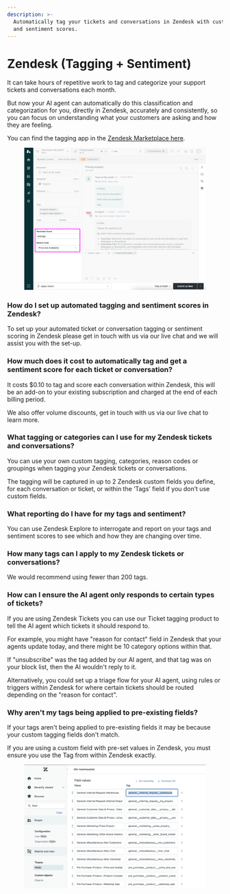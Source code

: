 ```yaml
---
description: >-
  Automatically tag your tickets and conversations in Zendesk with custom tags
  and sentiment scores.
---
```


# Zendesk (Tagging + Sentiment)

It can take hours of repetitive work to tag and categorize your support tickets and conversations each month.

But now your AI agent can automatically do this classification and categorization for you, directly in Zendesk, accurately and consistently, so you can focus on understanding what your customers are asking and how they are feeling.

You can find the tagging app in the [Zendesk Marketplace here](https://www.zendesk.co.uk/marketplace/apps/support/1083190/ai-ticket-tagging-by-my-askai/?queryID=5d9bd561d9462ed0f8f61a97e5aebaed).

<figure><img src="../../../.gitbook/assets/tags (1).png" alt=""><figcaption></figcaption></figure>

### How do I set up automated tagging and sentiment scores in Zendesk?

To set up your automated ticket or conversation tagging or sentiment scoring in Zendesk please get in touch with us via our live chat and we will assist you with the set-up.

### How much does it cost to automatically tag and get a sentiment score for each ticket or conversation?

It costs $0.10 to tag and score each conversation within Zendesk, this will be an add-on to your existing subscription and charged at the end of each billing period.&#x20;

We also offer volume discounts, get in touch with us via our live chat to learn more.

### What tagging or categories can I use for my Zendesk tickets and conversations?

You can use your own custom tagging, categories, reason codes or groupings when tagging your Zendesk tickets or conversations.&#x20;

The tagging will be captured in up to 2 Zendesk custom fields you define, for each conversation or ticket, or within the ‘Tags’ field if you don’t use custom fields.

### What reporting do I have for my tags and sentiment?

You can use Zendesk Explore to interrogate and report on your tags and sentiment scores to see which and how they are changing over time.&#x20;

### How many tags can I apply to my Zendesk tickets or conversations?

We would recommend using fewer than 200 tags.

### How can I ensure the AI agent only responds to certain types of tickets?

If you are using Zendesk Tickets you can use our Ticket tagging product to tell the AI agent which tickets it should respond to.

For example, you might have "reason for contact" field in Zendesk that your agents update today, and there might be 10 category options within that.

If "unsubscribe" was the tag added by our AI agent, and that tag was on your block list, then the AI wouldn't reply to it.

Alternatively, you could set up a triage flow for your AI agent, using rules or triggers within Zendesk for where certain tickets should be routed depending on the "reason for contact".

### Why aren't my tags being applied to pre-existing fields?

If your tags aren't being applied to pre-existing fields it may be because your custom tagging fields don't match.

If you are using a custom field with pre-set values in Zendesk, you must ensure you use the Tag from within Zendesk exactly.

<figure><img src="../../../.gitbook/assets/Screenshot 2025-01-23 at 15.19.26.png" alt="" width="563"><figcaption></figcaption></figure>
